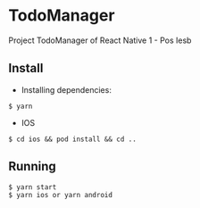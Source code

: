 # TodoManager

Project TodoManager of React Native 1 - Pos Iesb

## Install

- Installing dependencies:

```{r, engine='bash', count_lines}
$ yarn
```

- IOS

```{r, engine='bash', count_lines}
$ cd ios && pod install && cd ..
```

## Running


```{r, engine='bash', count_lines}
$ yarn start
$ yarn ios or yarn android
```

